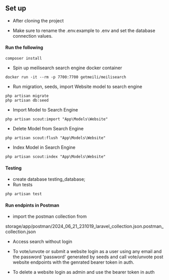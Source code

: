 ## Set up

- After cloning the project

- Make sure to rename the .env.example to .env and set the database connection values.

#### Run the following
```console
composer install
```
- Spin up meilisearch search engine docker container
```console
docker run -it --rm -p 7700:7700 getmeili/meilisearch
```
- Run migration, seeds, import Website model to search engine
```console
php artisan migrate
php artisan db:seed
```

- Import Model to Search Engine
```console
php artisan scout:import "App\Models\Website"
```
- Delete Model from Search Engine
```console
php artisan scout:flush "App\Models\Website"
```
- Index Model in Search Engine
```console
php artisan scout:index "App\Models\Website"
```

#### Testing
- create database testing_database;
- Run tests
```console
php artisan test
```

#### Run endpints in Postman

- import the postman collection from 

storage/app/postman/2024_06_21_231019_laravel_collection.json.postman_collection.json

- Access search without login

- To vote/unvote or submit a website login as a user using any email and the password 'password' 
generated by seeds and call vote/unvote post website endpoints with the genrated
bearer token in auth.

- To delete a website login as admin and use the bearer token in auth

